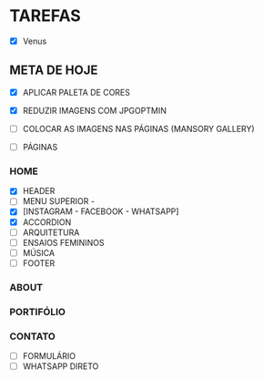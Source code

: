# TAREFAS

- [x] Venus

## META DE HOJE

- [X] APLICAR PALETA DE CORES
- [X] REDUZIR IMAGENS COM JPGOPTMIN
- [ ] COLOCAR AS IMAGENS NAS PÁGINAS (MANSORY GALLERY)

- [ ] PÁGINAS

### HOME

- [X] HEADER
- [ ] MENU SUPERIOR          -
- [X] [INSTAGRAM - FACEBOOK - WHATSAPP]
- [X] ACCORDION
- [ ] ARQUITETURA
- [ ] ENSAIOS FEMININOS
- [ ] MÚSICA
- [ ] FOOTER

### ABOUT

### PORTIFÓLIO

### CONTATO

- [ ] FORMULÁRIO
- [ ] WHATSAPP DIRETO
